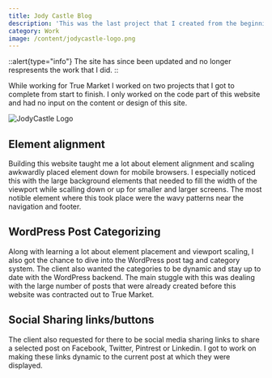 ```yaml
---
title: Jody Castle Blog
description: 'This was the last project that I created from the beginning while working for True Market'
category: Work
image: /content/jodycastle-logo.png
---
```


::alert{type="info"}
The site has since been updated and no longer respresents the work that I did.
::

While working for True Market I worked on two projects that I got to complete from start to finish. I only worked on the code part of this website and had no input on the content or design of this site.

![JodyCastle Logo](/content/jodycastle-logo.png)

## Element alignment

Building this website taught me a lot about element alignment and scaling awkwardly placed element down for mobile browsers. I especially noticed this with the large background elements that needed to fill the width of the viewport while scalling down or up for smaller and larger screens. The most notible element where this took place were the wavy patterns near the navigation and footer.

## WordPress Post Categorizing

Along with learning a lot about element placement and viewport scaling, I also got the chance to dive into the WordPress post tag and category system. The client also wanted the categories to be dynamic and stay up to date with the WordPress backend. The main stuggle with this was dealing with the large number of posts that were already created before this website was contracted out to True Market.

## Social Sharing links/buttons

The client also requested for there to be social media sharing links to share a selected post on Facebook, Twitter, Pintrest or Linkedin. I got to work on making these links dynamic to the current post at which they were displayed.